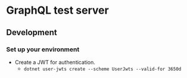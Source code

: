 # GraphQL test server

## Development

### Set up your environment

- Create a JWT for authentication.
    - `dotnet user-jwts create --scheme UserJwts --valid-for 3650d`
